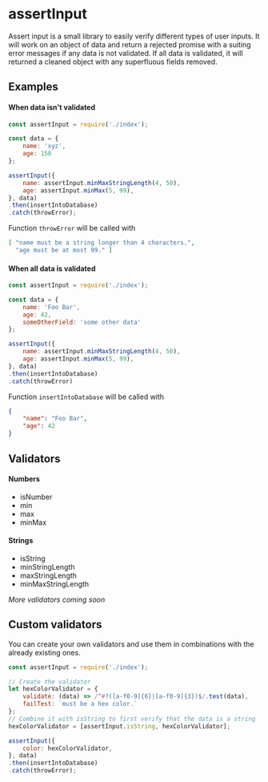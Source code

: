 # assertInput
Assert input is a small library to easily verify different types of user inputs.
It will work on an object of data and return a rejected promise with a suiting error messages if any data is not validated. If all data is validated, it will returned a cleaned object with any superfluous fields removed.


Examples
----

#### When data isn't validated
````javascript
const assertInput = require('./index');

const data = {
	name: 'xyz',
	age: 150
};

assertInput({
	name: assertInput.minMaxStringLength(4, 50),
	age: assertInput.minMax(5, 99),
}, data)
.then(insertIntoDatabase)
.catch(throwError);
````

Function `throwError` will be called with
````json
[ "name must be a string longer than 4 characters.",
  "age must be at most 99." ]
````

#### When all data is validated
````javascript
const assertInput = require('./index');

const data = {
	name: 'Foo Bar',
	age: 42,
	someOtherField: 'some other data'
};

assertInput({
	name: assertInput.minMaxStringLength(4, 50),
	age: assertInput.minMax(5, 99),
}, data)
.then(insertIntoDatabase)
.catch(throwError)
````

Function `insertIntoDatabase` will be called with
````json
{
	"name": "Foo Bar",
	"age": 42
}
````

Validators
----
#### Numbers
* isNumber
* min
* max
* minMax

#### Strings
* isString
* minStringLength
* maxStringLength
* minMaxStringLength

*More validators coming soon*

Custom validators
----
You can create your own validators and use them in combinations with the already existing ones.

````javascript
const assertInput = require('./index');

// Create the validator
let hexColorValidator = {
	validate: (data) => /^#?([a-f0-9]{6}|[a-f0-9]{3})$/.test(data),
	failTest: `must be a hex color.`
};
// Combine it with isString to first verify that the data is a string
hexColorValidator = [assertInput.isString, hexColorValidator];

assertInput({
	color: hexColorValidator,
}, data)
.then(insertIntoDatabase)
.catch(throwError);
````
